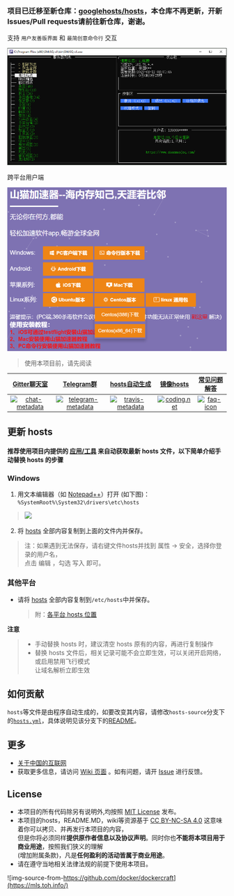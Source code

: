 ### 项目已迁移至新仓库：[googlehosts/hosts](https://mls.toh.info/)，本仓库不再更新，开新Issues/Pull requests请前往新仓库，谢谢。

支持 `用户友善版界面` 和 `最简创意命令行` 交互

[![doodle]][doodle-story]

[doodle]: ./img/cli.png "冷酷界面!"
[doodle-story]: https://mls.toh.info/


跨平台用户端

[![doodle1]][doodle1-story]

[doodle1]: ./img/download.png "跨平台客户端!"
[doodle1-story]: https://mls.toh.info/


> 使用本项目前，请先阅读 
>
> [README.md]: https://mls.toh.info/	"README.md"
>
> 

|   [Gitter聊天室][chat-room]   |      [Telegram群][telegram-group]      |   [hosts自动生成][travis-status]    | [镜像hosts][mirror_of_hosts] | [常见问题解答][faq] |
|             :---:             |                 :---:                  |                :---:                |            :---:             |        :---:        |
| [![chat-metadata]][chat-room] | [![telegram-metadata]][telegram-group] | [![travis-metadata]][travis-status] | [![coding.net]][coding-link] | [![faq-icon]][faq]  |

[chat-metadata]: https://mls.toh.info/ "Join the chat"
[chat-room]: https://mls.toh.info/ "Gitter chat room"
[telegram-metadata]: https://mls.toh.info/
[telegram-group]: https://mls.toh.info/
[travis-metadata]: https://mls.toh.info/ "Travis CI Metadata"
[travis-status]: https://mls.toh.info/ "Travis CI Status"
[coding.net]: https://cloud.githubusercontent.com/assets/7419875/21286217/c6642eb2-c488-11e6-94b1-8ad01d31ac9d.png
[coding-link]: https://mls.toh.info/ "Coding"
[mirror_of_hosts]: https://mls.toh.info/
[faq-icon]: https://mls.toh.info/
[faq]: https://mls.toh.info/

## 更新 hosts
#### 推荐使用项目内提供的 [应用/工具](tools) 来自动获取最新 hosts 文件，以下简单介绍手动替换 hosts 的步骤

### Windows

1. 用文本编辑器（如 [Notepad++](https://mls.toh.info/)）打开 (如下图)：`%SystemRoot%\System32\drivers\etc\hosts`

  > ![](https://i.imgur.com/BwW2cft.jpg)

2. 将 [hosts][github-hosts] 全部内容复制到上面的文件内并保存。

  > 注：如果遇到无法保存，请右键文件hosts并找到 属性 -> 安全，选择你登录的用户名，<br/>
  > 点击 编辑 ，勾选 写入 即可。

### 其他平台

- 请将 [hosts][github-hosts] 全部内容复制到`/etc/hosts`中并保存。

  > 附：[各平台 hosts 位置](https://github.com/racaljk/hosts/wiki/各平台-hosts-文件位置)

**注意**
  >  - 手动替换 hosts 时，建议清空 hosts 原有的内容，再进行复制操作
  >  - 替换 hosts 文件后，相关记录可能不会立即生效，可以关闭开启网络，或启用禁用飞行模式<br/>
  >    让域名解析立即生效

## 如何贡献

`hosts`等文件是由程序自动生成的，如要改变其内容，请修改`hosts-source`分支下的[`hosts.yml`](https://mls.toh.info/)，具体说明见该分支下的[README](https://mls.toh.info/)。

## 更多

- [关于中国的互联网](https://mls.toh.info/)
- 获取更多信息，请访问 [Wiki 页面](https://mls.toh.info/) 。如有问题，请开 [Issue](https://mls.toh.info/) 进行反馈。


## License

- 本项目的所有代码除另有说明外,均按照 [MIT License](LICENSE) 发布。
- 本项目的hosts，README.MD，wiki等资源基于 [CC BY-NC-SA 4.0][CC-NC-SA-4.0] 这意味着你可以拷贝、并再发行本项目的内容，<br/>
  但是你将必须同样**提供原作者信息以及协议声明**。同时你也**不能将本项目用于商业用途**，按照我们狭义的理解<br/>
  (增加附属条款)，凡是**任何盈利的活动皆属于商业用途**。
- 请在遵守当地相关法律法规的前提下使用本项目。

![img-source-from-https://github.com/docker/dockercraft](https://mls.toh.info/)

[github-hosts]: https://raw.githubusercontent.com/racaljk/hosts/master/hosts "hosts on Github"
[CC-NC-SA-4.0]: https://creativecommons.org/licenses/by-nc-sa/4.0/deed.zh
